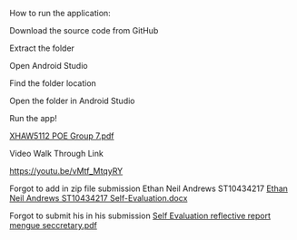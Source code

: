 How to run the application:

Download the source code from GitHub

Extract the folder

Open Android Studio

Find the folder location

Open the folder in Android Studio

Run the app!

[XHAW5112 POE Group 7.pdf](https://github.com/user-attachments/files/17781455/XHAW5112.POE.Group.7.pdf)

Video Walk Through Link

https://youtu.be/vMtf_MtqyRY

Forgot to add in zip file submission Ethan Neil Andrews ST10434217
[Ethan Neil Andrews ST10434217 Self-Evaluation.docx](https://github.com/user-attachments/files/17781823/Ethan.Neil.Andrews.ST10434217.Self-Evaluation.docx)

Forgot to submit his in his submission
[Self Evaluation reflective report mengue seccretary.pdf](https://github.com/user-attachments/files/17781827/Self.Evaluation.reflective.report.mengue.seccretary.pdf)
